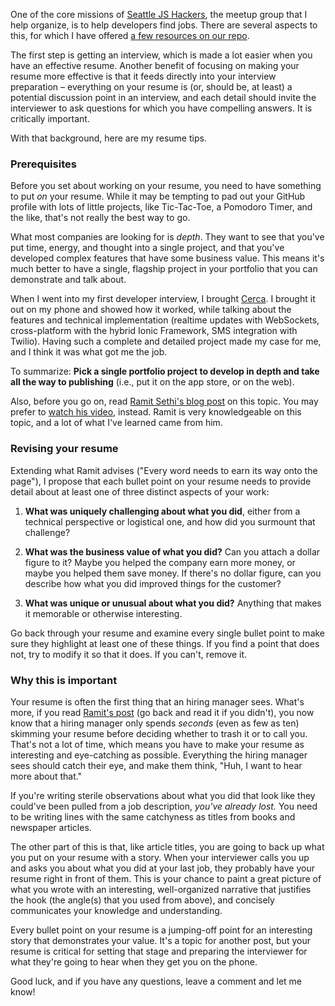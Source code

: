 One of the core missions of [Seattle JS Hackers](https://goo.gl/uxcwWa), the meetup group that I help organize, is to
help developers find jobs. There are several aspects to this, for which I have offered [a few resources on our repo](https://goo.gl/C25XJQ).

The first step is getting an interview, which is made a lot easier when you have an effective resume. Another benefit
of focusing on making your resume more effective is that it feeds directly into your interview preparation – everything
on your resume is (or, should be, at least) a potential discussion point in an interview, and each detail should invite
the interviewer to ask questions for which you have compelling answers. It is critically important.

With that background, here are my resume tips.


### Prerequisites

Before you set about working on your resume, you need to have something to put *on* your resume. While it may be
tempting to pad out your GitHub profile with lots of little projects, like Tic-Tac-Toe, a Pomodoro Timer, and the like,
that's not really the best way to go.

What most companies are looking for is *depth*. They want to see that you've put time, energy, and thought into a
single project, and that you've developed complex features that have some business value. This means it's much better to
have a single, flagship project in your portfolio that you can demonstrate and talk about.

When I went into my first developer interview, I brought [Cerca](http://getcerca.com). I brought it out on my phone and
showed how it worked, while talking about the features and technical implementation (realtime updates with WebSockets,
cross-platform with the hybrid Ionic Framework, SMS integration with Twilio). Having such a complete and detailed
project made my case for me, and I think it was what got me the job.

To summarize: **Pick a single portfolio project to develop in depth and take all the way to publishing** (i.e., put it
on the app store, or on the web).

Also, before you go on, read [Ramit Sethi's blog post](https://goo.gl/QunUzc) on this topic. You may prefer to [watch
his video](https://goo.gl/UpX7S4), instead. Ramit is very knowledgeable on this topic, and a lot of what I've learned
came from him.


### Revising your resume

Extending what Ramit advises ("Every word needs to earn its way onto the page"), I propose that each bullet point on 
your resume needs to provide detail about at least one of three distinct aspects of your work:
 
1. **What was uniquely challenging about what you did**, either from a technical perspective or logistical one, and how
did you surmount that challenge?

2. **What was the business value of what you did?** Can you attach a dollar figure to it? Maybe you helped the company
earn more money, or maybe you helped them save money. If there's no dollar figure, can you describe how what you did
improved things for the customer?

3. **What was unique or unusual about what you did?** Anything that makes it memorable or otherwise interesting.

Go back through your resume and examine every single bullet point to make sure they highlight at least one of these
things. If you find a point that does not, try to modify it so that it does. If you can't, remove it.


### Why this is important

Your resume is often the first thing that an hiring manager sees. What's more, if you read [Ramit's post](https://goo.gl/QunUzc)
(go back and read it if you didn't), you now know that a hiring manager only spends *seconds* (even as few as ten)
skimming your resume before deciding whether to trash it or to call you. That's not a lot of time, which means you have to
make your resume as interesting and eye-catching as possible. Everything the hiring manager sees should catch their eye,
and make them think, "Huh, I want to hear more about that."

If you're writing sterile observations about what you did that look like they could've been pulled from a job
description, *you've already lost.* You need to be writing lines with the same catchyness as titles from books and
newspaper articles.

The other part of this is that, like article titles, you are going to back up what you put on your resume with a story.
When your interviewer calls you up and asks you about what you did at your last job, they probably have your resume
right in front of them. This is your chance to paint a great picture of what you wrote with an interesting,
well-organized narrative that justifies the hook (the angle(s) that you used from above), and concisely communicates
your knowledge and understanding.

Every bullet point on your resume is a jumping-off point for an interesting story that demonstrates your value. It's a
topic for another post, but your resume is critical for setting that stage and preparing the interviewer for what
they're going to hear when they get you on the phone.

Good luck, and if you have any questions, leave a comment and let me know!